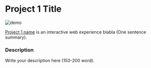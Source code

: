 # Project 1 Title
![demo](https://github.com/Qianqianye/iml300/blob/master/project-1/asset/project-1-demo.gif)

[Project 1 name](http://qianqianye.github.io/iml300/project-1) is an interactive web experience blabla (One sentence summary).


### Description

Write your description here (150-200 word).